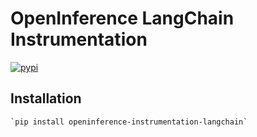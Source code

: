 # OpenInference LangChain Instrumentation

[![pypi](https://badge.fury.io/py/openinference-instrumentation-langchain.svg)](https://pypi.org/project/openinference-instrumentation-langchain/)

## Installation

    `pip install openinference-instrumentation-langchain`
